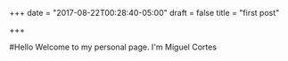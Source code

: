 +++
date = "2017-08-22T00:28:40-05:00"
draft = false
title = "first post"

+++

#Hello
Welcome to my personal page. I'm Miguel Cortes
